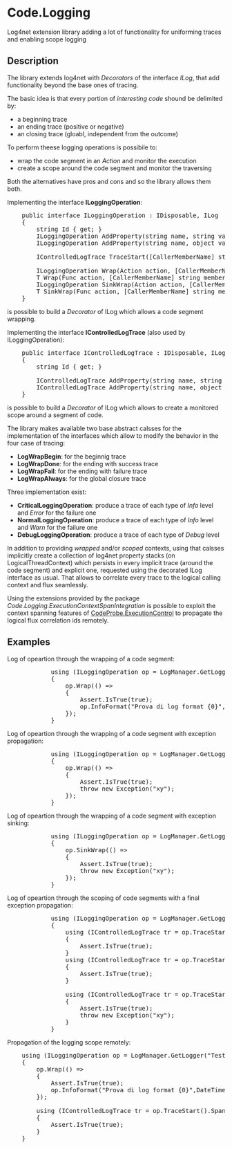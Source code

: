 # Code.Logging
Log4net extension library adding a lot of functionality for uniforming traces and enabling scope logging

## Description

The library extends log4net with _Decorators_ of the interface _ILog_, that add functionality beyond the base ones of tracing.

The basic idea is that every portion of _interesting code_ shound be delimited by:

- a beginning trace
- an ending trace (positive or negative)
- an closing trace (gloabl, independent from the outcome)

To perform theese logging operations is possibile to:

- wrap the code segment in an _Action_ and monitor the execution
- create a scope around the code segment and monitor the traversing

Both the alternatives have pros and cons and so the library allows them both.

Implementing the interface **ILoggingOperation**:

<pre>
    public interface ILoggingOperation : IDisposable, ILog
    {
        string Id { get; }
        ILoggingOperation AddProperty(string name, string value);
        ILoggingOperation AddProperty(string name, object value);

        IControlledLogTrace TraceStart([CallerMemberName] string memberName = "unknownMethod");

        ILoggingOperation Wrap(Action action, [CallerMemberName] string memberName = "unknownMethod");
        T Wrap<T>(Func<T> action, [CallerMemberName] string memberName = "unknownMethod");
        ILoggingOperation SinkWrap(Action action, [CallerMemberName] string memberName = "unknownMethod");
        T SinkWrap<T>(Func<T> action, [CallerMemberName] string memberName = "unknownMethod");
    }
</pre>

is possible to build a _Decorator_ of ILog which allows a code segment wrapping.

Implementing the interface **IControlledLogTrace** (also used by ILoggingOperation):

<pre>
    public interface IControlledLogTrace : IDisposable, ILog
    {
        string Id { get; }

        IControlledLogTrace AddProperty(string name, string value);
        IControlledLogTrace AddProperty(string name, object value);
    }
</pre>

is possible to build a _Decorator_ of ILog which allows to create a monitored scope around a segment of code.

The library makes available two base abstract calsses for the implementation of the interfaces which allow to modify the behavior in the four case of tracing:

- **LogWrapBegin**: for the beginnig trace
- **LogWrapDone**: for the ending with success trace
- **LogWrapFail**: for the ending with failure trace
- **LogWrapAlways**: for the global closure trace

Three implementation exist:

- **CriticalLoggingOperation**: produce a trace of each type of _Info_ level and _Error_ for the failure one
- **NormalLoggingOperation**: produce a trace of each type of _Info_ level and _Warn_ for the failure one
- **DebugLoggingOperation**: produce a trace of each type of _Debug_ level

In addition to providing _wrapped_ and/or _scoped_ contexts, using that calsses implicitly create a collection of log4net property stacks (on LogicalThreadContext) which persists in every implicit trace (around the code segment) and explicit one, requested using the decorated ILog interface as usual. That allows to correlate every trace to the logical calling context and flux seamlessly.

Using the extensions provided by the package _Code.Logging.ExecutionContextSpanIntegration_ is possible to exploit the context spanning features of [CodeProbe.ExecutionControl](https://github.com/aliaslab-1984/CodeProbe) to propagate the logical flux correlation ids remotely.

## Examples

Log of opeartion through the wrapping of a code segment:
<pre>
            using (ILoggingOperation op = LogManager.GetLogger("Test1").NormalOperation())
            {
                op.Wrap(() =>
                {
                    Assert.IsTrue(true);
                    op.InfoFormat("Prova di log format {0}",DateTime.Now);
                });
            }
</pre>

Log of opeartion through the wrapping of a code segment with exception propagation:
<pre>
            using (ILoggingOperation op = LogManager.GetLogger("Test2").NormalOperation())
            {
                op.Wrap(() =>
                {
                    Assert.IsTrue(true);
                    throw new Exception("xy");
                });
            }
</pre>

Log of opeartion through the wrapping of a code segment with exception sinking:
<pre>
            using (ILoggingOperation op = LogManager.GetLogger("Test3").NormalOperation())
            {
                op.SinkWrap(() =>
                {
                    Assert.IsTrue(true);
                    throw new Exception("xy");
                });
            }
</pre>

Log of opeartion through the scoping of code segments with a final exception propagation:
<pre>
            using (ILoggingOperation op = LogManager.GetLogger("Test4").NormalOperation())
            {
                using (IControlledLogTrace tr = op.TraceStart())
                {
                    Assert.IsTrue(true);
                }
                using (IControlledLogTrace tr = op.TraceStart())
                {
                    Assert.IsTrue(true);
                }

                using (IControlledLogTrace tr = op.TraceStart())
                {
                    Assert.IsTrue(true);
                    throw new Exception("xy");
                }
            }
</pre>

Propagation of the logging scope remotely:
<pre>
    using (ILoggingOperation op = LogManager.GetLogger("Test1").NormalOperation().SpanContext())
    {
        op.Wrap(() =>
        {
            Assert.IsTrue(true);
            op.InfoFormat("Prova di log format {0}",DateTime.Now);
        });

        using (IControlledLogTrace tr = op.TraceStart().SpanContext())
        {
            Assert.IsTrue(true);
        }
    }
</pre>
